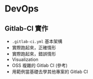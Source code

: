 # DevOps

## Gitlab-CI 實作
- `.gitlab-ci.yml` 基本架構
- 實際跑起來，正確情形
- 實際跑起來，錯誤情形
- Visualization
- OSS 複雜的 Gitlab CI (參考)
- 用範例當基礎去學其他專案的 Gitlab CI
